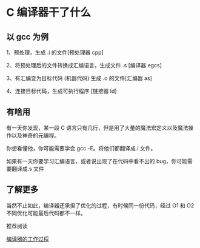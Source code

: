 # C 编译器干了什么

## 以 gcc 为例

1、预处理，生成 .i 的文件[预处理器 cpp]

2、将预处理后的文件转换成汇编语言，生成文件 .s [编译器 egcs]

3、有汇编变为目标代码 (机器代码) 生成 .o 的文件[汇编器 as]

4、连接目标代码，生成可执行程序 [链接器 ld]

## 有啥用

有一天你发现，某一段 C 语言只有几行，但是用了大量的魔法宏定义以及魔法操作以及神奇的元编程。

你想看懂他，你可能需要学会 gcc -E。将他们都翻译成.i 文件。

如果有一天你要学习汇编语言，或者说出现了在代码中看不出的 bug，你可能需要翻译成.s 文件

## 了解更多

当然不止如此，编译器还承担了优化的过程，有时候同一份代码，经过 O1 和 O2 不同优化可能最后代码都不一样。

推荐阅读

[编译器的工作过程](http://www.ruanyifeng.com/blog/2014/11/compiler.html)
